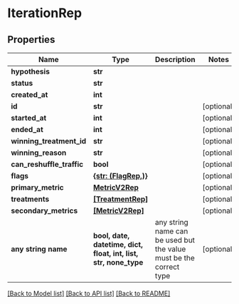 # IterationRep


## Properties
Name | Type | Description | Notes
------------ | ------------- | ------------- | -------------
**hypothesis** | **str** |  | 
**status** | **str** |  | 
**created_at** | **int** |  | 
**id** | **str** |  | [optional] 
**started_at** | **int** |  | [optional] 
**ended_at** | **int** |  | [optional] 
**winning_treatment_id** | **str** |  | [optional] 
**winning_reason** | **str** |  | [optional] 
**can_reshuffle_traffic** | **bool** |  | [optional] 
**flags** | [**{str: (FlagRep,)}**](FlagRep.md) |  | [optional] 
**primary_metric** | [**MetricV2Rep**](MetricV2Rep.md) |  | [optional] 
**treatments** | [**[TreatmentRep]**](TreatmentRep.md) |  | [optional] 
**secondary_metrics** | [**[MetricV2Rep]**](MetricV2Rep.md) |  | [optional] 
**any string name** | **bool, date, datetime, dict, float, int, list, str, none_type** | any string name can be used but the value must be the correct type | [optional]

[[Back to Model list]](../README.md#documentation-for-models) [[Back to API list]](../README.md#documentation-for-api-endpoints) [[Back to README]](../README.md)


